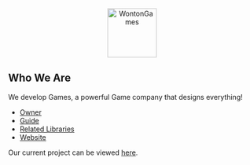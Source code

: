 <div align="center">
	<br />
	<p>
		<a href="https://linktr.ee/raphael065/"><img src="https://i.ibb.co/D4DTy4k/gfirnrbs-removebg-preview.png" width="100" alt="WontonGames" /></a>
	</p>
</div>

## Who We Are

We develop Games, a powerful Game company that designs everything! 

- [Owner]
- [Guide]
- [Related Libraries]
- [Website]

Our current project can be viewed [here][Project].

[Owner]: https://github.com/Raphael065
[Guide]: https://github.com/Raphael065
[Related Libraries]: https://discord.com/developers/docs/topics/community-resources#libraries
[Project]: https://github.com/Raphael065
[Website]: linktr.ee/raphael065
